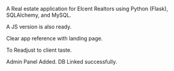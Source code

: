 A Real estate application for Elcent Realtors using Python (Flask), SQLAlchemy, and MySQL.

A JS version is also ready.

Clear app reference with landing page. 


To Readjust to client taste.

Admin Panel Added. DB Linked successfully. 
